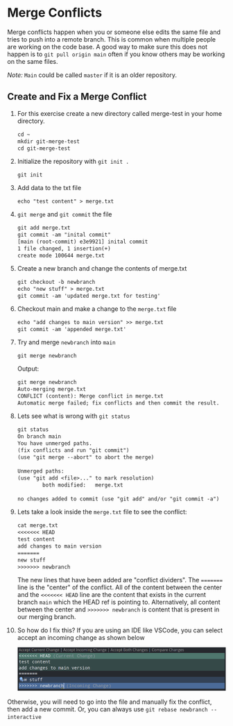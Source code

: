 # Merge Conflicts

Merge conflicts happen when you or someone else edits the same file and tries to push into a remote branch. This is common when multiple people are working on the code base. A good way to make sure this does not happen is to `git pull origin main` often if you know others may be working on the same files.

_Note:_ `Main` could be called `master` if it is an older repository.

## Create and Fix a Merge Conflict

1. For this exercise create a new directory called merge-test in your home directory.

    ```shell
    cd ~
    mkdir git-merge-test
    cd git-merge-test
    ```

2. Initialize the repository with `git init .`

    ```shell
    git init
    ```

3. Add data to the txt file

    ```shell
    echo "test content" > merge.txt
    ```

4. `git merge` and `git commit` the file

    ```shell
    git add merge.txt
    git commit -am "inital commit"
    [main (root-commit) e3e9921] inital commit
    1 file changed, 1 insertion(+)
    create mode 100644 merge.txt
    ```

5. Create a new branch and change the contents of merge.txt

    ```shell
    git checkout -b newbranch
    echo "new stuff" > merge.txt
    git commit -am 'updated merge.txt for testing'
    ```

6. Checkout main and make a change to the `merge.txt` file

    ```shell
    echo "add changes to main version" >> merge.txt
    git commit -am 'appended merge.txt'
    ```

7. Try and merge `newbranch` into `main`

    ```shell
    git merge newbranch
    ```

    Output:

    ```shell
    git merge newbranch
    Auto-merging merge.txt
    CONFLICT (content): Merge conflict in merge.txt
    Automatic merge failed; fix conflicts and then commit the result.
    ```

8. Lets see what is wrong with `git status`

    ```shell
    git status
    On branch main
    You have unmerged paths.
    (fix conflicts and run "git commit")
    (use "git merge --abort" to abort the merge)

    Unmerged paths:
    (use "git add <file>..." to mark resolution)
            both modified:   merge.txt

    no changes added to commit (use "git add" and/or "git commit -a")
    ```

9. Lets take a look inside the `merge.txt` file to see the conflict:

    ```shell
    cat merge.txt
    <<<<<<< HEAD
    test content
    add changes to main version
    =======
    new stuff
    >>>>>>> newbranch
    ```

    The new lines that have been added are "conflict dividers". The `=======` line is the "center" of the conflict. All of the content between the center and the `<<<<<<< HEAD` line are the content that exists in the current branch `main` which the HEAD ref is pointing to. Alternatively, all content between the center and `>>>>>>> newbranch` is content that is present in our merging branch.

10. So how do I fix this? If you are using an IDE like VSCode, you can select accept an incoming change as shown below

    ![mergeconflict](images/mergeconflict.png)

Otherwise, you will need to go into the file and manually fix the conflict, then add a new commit. Or, you can always use `git rebase newbranch --interactive`
